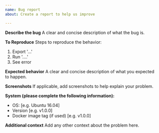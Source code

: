 ```yaml
---
name: Bug report
about: Create a report to help us improve

---
```


**Describe the bug**
A clear and concise description of what the bug is.

**To Reproduce**
Steps to reproduce the behavior:
1. Export '...'
2. Run '....'
3. See error

**Expected behavior**
A clear and concise description of what you expected to happen.

**Screenshots**
If applicable, add screenshots to help explain your problem.

**System (please complete the following information):**
 - OS: [e.g. Ubuntu 16.04]
 - Version [e.g. v1.0.0]
 - Docker image tag (if used) [e.g. v1.0.0]

**Additional context**
Add any other context about the problem here.
